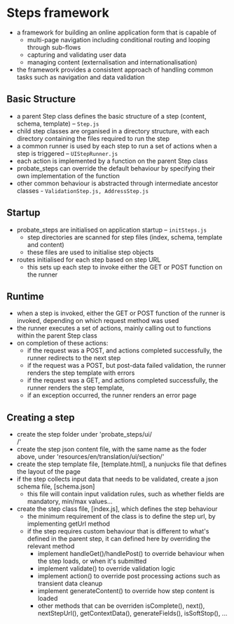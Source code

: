 # Steps framework
- a framework for building an online application form that is capable of
    - multi-page navigation including conditional routing and looping through sub-flows 
    - capturing and validating user data
    - managing content (externalisation and internationalisation)
- the framework provides a consistent approach of handling common tasks such as navigation and data validation

## Basic Structure
- a parent Step class defines the basic structure of a step (content, schema, template) – `Step.js`
- child step classes are organised in a directory structure, with each directory containing the files required to run the step
- a common runner is used by each step to run a set of actions when a step is triggered – `UIStepRunner.js`
- each action is implemented by a function on the parent Step class 
- probate_steps can override the default behaviour by specifying their own implementation of the function
- other common behaviour is abstracted through intermediate ancestor classes -  `ValidationStep.js, AddressStep.js`

## Startup
- probate_steps are initialised on application startup – `initSteps.js`
    - step directories are scanned for step files (index, schema, template and content)
    - these files are used to initialise step objects    
- routes initialised for each step based on step URL
    - this sets up each step to invoke either the GET or POST function on the runner

## Runtime
- when a step is invoked, either the GET or POST function of the runner is invoked, depending on which request method was used 
- the runner executes a set of actions, mainly calling out to functions within the parent Step class
- on completion of these actions:
    - if the request was a POST, and actions completed successfully, the runner redirects to the next step
    - if the request was a POST, but post-data failed validation, the runner renders the step template with errors
    - if the request was a GET, and actions completed successfully, the runner renders the step template, 
    - if an exception occurred, the runner renders an error page

## Creating a step
- create the step folder under 'probate_steps/ui/<section>/'
- create the step json content file, with the same name as the foder above, under 'resources/en/translation/ui/section/'
- create the step template file, [template.html], a nunjucks file that defines the layout of the page
- if the step collects input data that needs to be validated, create a json schema file, [schema.json]
    - this file will contain input validation rules, such as whether fields are mandatory, min/max values...
- create the step class file, [index.js], which defines the step behaviour
    - the minimum requirement of the class is to define the step url, by implementing getUrl method
    - if the step requires custom behaviour that is different to what's defined in the parent step, it can defined here by overriding the relevant method
        - implement handleGet()/handlePost() to override behaviour when the step loads, or when it's submitted
        - implement validate() to override validation logic
        - implement action() to override post processing actions such as transient data cleanup 
        - implement generateContent() to override how step content is loaded
        - other methods that can be overriden isComplete(), next(), nextStepUrl(), getContextData(), generateFields(), isSoftStop(), ...



